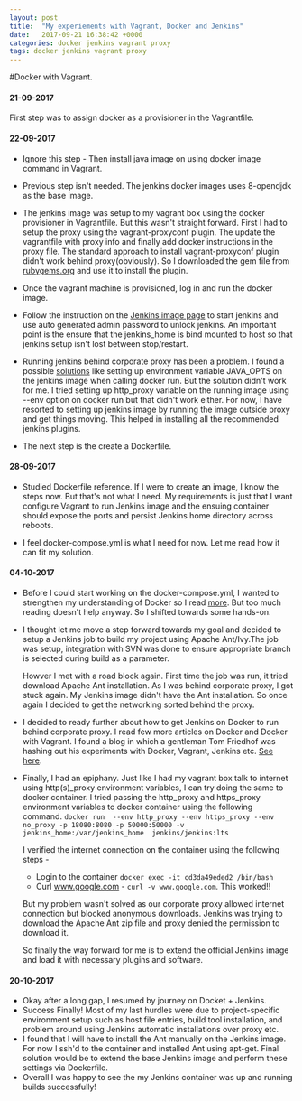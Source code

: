 ```yaml
---
layout: post
title:  "My experiements with Vagrant, Docker and Jenkins"
date:   2017-09-21 16:38:42 +0000
categories: docker jenkins vagrant proxy
tags: docker jenkins vagrant proxy
---
```

#Docker with Vagrant.

#### 21-09-2017
First step was to assign docker as a provisioner in the Vagrantfile.

#### 22-09-2017

-  Ignore this step - Then install java image on using docker image command in Vagrant. 
-  Previous step isn't needed. The jenkins docker images uses 8-opendjdk as the base image. 
-  The jenkins image was setup to my vagrant box using the docker provisioner in Vagrantfile. But this wasn't straight forward. First I had to setup the proxy using the vagrant-proxyconf plugin. The update the vagrantfile with proxy info and finally add docker instructions in the proxy file. The standard approach to install vagrant-proxyconf plugin didn't work behind proxy(obviously). So I downloaded the gem file from [rubygems.org](https://rubygems.org/gems/vagrant-proxyconf) and use it to install the plugin.  
-  Once the vagrant machine is provisioned, log in and run the docker image. 
-  Follow the instruction on the [Jenkins image page](https://github.com/jenkinsci/docker) to start jenkins and use auto generated admin password to unlock jenkins. An important point is the ensure that the jenkins_home is bind mounted to host so that jenkins setup isn't lost between stop/restart.
-  Running jenkins behind corporate proxy has been a problem. I found a possible [solutions](https://blog.alexellis.io/jenkins-meets-the-proxy/) like setting up environment variable JAVA_OPTS on the jenkins image when calling docker run. But the solution didn't work for me. I tried setting up http_proxy variable on the running image using --env option on docker run but that didn't work either. For now, I have resorted to setting up jenkins image by running the image outside proxy and get things moving. This helped in installing all the recommended jenkins plugins. 

- The next step is the create a Dockerfile.

#### 28-09-2017 

- Studied Dockerfile reference. If I were to create an image, I know the steps now. But that's not what I need. My requirements is just that I want configure Vagrant to run Jenkins image and the ensuing container should expose the ports and persist Jenkins home directory across reboots. 

- I feel docker-compose.yml is what I need for now. Let me read how it can fit my solution.  

#### 04-10-2017

- Before I could start working on the docker-compose.yml, I wanted to strengthen my understanding of Docker so I read [more](https://github.com/docker/labs/tree/master/beginner).  But too much reading doesn't help anyway. So I shifted towards some hands-on. 

- I thought let me move a step forward towards my goal and decided to setup a Jenkins job to build my project using Apache Ant/Ivy.The job was setup, integration with SVN was done to ensure appropriate branch is selected during build as a parameter. 

    Howver I met with a road block again. First time the job was run, it tried download Apache Ant installation. As I was behind corporate proxy, I got stuck again. My Jenkins image didn't have the Ant installation. So once again I decided to get the networking sorted behind the proxy. 

- I decided to ready further about how to get Jenkins on Docker to run behind corporate proxy. I read few more articles on Docker  and Docker with Vagrant. I found a blog in which a gentleman Tom Friedhof was hashing out his experiments with Docker, Vagrant, Jenkins etc. [See here](http://activelamp.com/blog/devops/hashing-out-docker-workflow/).

- Finally, I had an epiphany. Just like I had my vagrant box talk to internet using http(s)_proxy environment variables, I can try doing the same to docker container. I tried passing the http_proxy and https_proxy environment variables to docker container using the following command. `docker run  --env http_proxy --env https_proxy --env no_proxy -p 18080:8080 -p 50000:50000 -v jenkins_home:/var/jenkins_home  jenkins/jenkins:lts`

    I verified the internet connection on the container using the following steps - 
    - Login to the container `docker exec -it cd3da49eded2 /bin/bash`
    - Curl www.google.com - `curl -v www.google.com`. This worked!!

    But my problem wasn't solved as our corporate proxy allowed internet connection but blocked anonymous downloads. Jenkins was trying to download the Apache Ant zip file and proxy denied the permission to download it. 

    So finally the way forward for me is to extend the official Jenkins image and load it with necessary plugins and software.  


#### 20-10-2017

- Okay after a long gap, I resumed by journey on Docket + Jenkins. 
- Success Finally! Most of my last hurdles were due to project-specific environment setup such as host file entries, build tool installation, and problem around using Jenkins automatic installations over proxy etc.
- I found that I will have to install the Ant manually on the Jenkins image. For now I ssh'd to the container and installed Ant using apt-get. Final solution would be to extend the base Jenkins image and perform these settings via Dockerfile. 
- Overall I was happy to see the my Jenkins container was up and running builds successfully!
